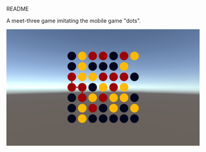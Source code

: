 README

A meet-three game imitating the mobile game "dots".



[![Watch the video](https://raw.githubusercontent.com/PlayerZongying/Game-Projects/main/img/fakedots.png)](https://github.com/PlayerZongying/Game-Projects/blob/main/img/fakedots.mp4)


